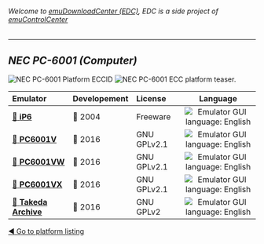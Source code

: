 ###### Welcome to [emuDownloadCenter (EDC)](https://github.com/PhoenixInteractiveNL/emuDownloadCenter/wiki/), EDC is a side project of [emuControlCenter](https://github.com/PhoenixInteractiveNL/emuControlCenter/wiki/)
***
## _NEC PC-6001 (Computer)_
![](https://raw.githubusercontent.com/wiki/PhoenixInteractiveNL/emuDownloadCenter/images_platform/ecc_pc6001_cell.png "NEC PC-6001 Platform ECCID")
![](https://raw.githubusercontent.com/wiki/PhoenixInteractiveNL/emuDownloadCenter/images_platform/ecc_pc6001_teaser.png "NEC PC-6001 ECC platform teaser.")

| Emulator | Developement | License | Language |
|:---------|:-------------|:--------|:--------:|
| [:file_folder: **iP6**](https://github.com/PhoenixInteractiveNL/emuDownloadCenter/wiki/Emulator-ip6plus#menu) | :red_circle: 2004 | Freeware | ![](https://raw.githubusercontent.com/wiki/PhoenixInteractiveNL/emuDownloadCenter/images_flags/icon_flag_EN_24.png "Emulator GUI language: English") |
| [:file_folder: **PC6001V**](https://github.com/PhoenixInteractiveNL/emuDownloadCenter/wiki/Emulator-pc6001v#menu) | :large_blue_circle: 2016 | GNU GPLv2.1 | ![](https://raw.githubusercontent.com/wiki/PhoenixInteractiveNL/emuDownloadCenter/images_flags/icon_flag_EN_24.png "Emulator GUI language: English") |
| [:file_folder: **PC6001VW**](https://github.com/PhoenixInteractiveNL/emuDownloadCenter/wiki/Emulator-pc6001vw#menu) | :large_blue_circle: 2016 | GNU GPLv2.1 | ![](https://raw.githubusercontent.com/wiki/PhoenixInteractiveNL/emuDownloadCenter/images_flags/icon_flag_EN_24.png "Emulator GUI language: English") |
| [:file_folder: **PC6001VX**](https://github.com/PhoenixInteractiveNL/emuDownloadCenter/wiki/Emulator-pc6001vx#menu) | :large_blue_circle: 2016 | GNU GPLv2.1 | ![](https://raw.githubusercontent.com/wiki/PhoenixInteractiveNL/emuDownloadCenter/images_flags/icon_flag_EN_24.png "Emulator GUI language: English") |
| [:file_folder: **Takeda Archive**](https://github.com/PhoenixInteractiveNL/emuDownloadCenter/wiki/Emulator-takeda#menu) | :large_blue_circle: 2016 | GNU GPLv2 | ![](https://raw.githubusercontent.com/wiki/PhoenixInteractiveNL/emuDownloadCenter/images_flags/icon_flag_EN_24.png "Emulator GUI language: English") |

[:arrow_backward: Go to platform listing](https://github.com/PhoenixInteractiveNL/emuDownloadCenter/wiki/EDC-Platform-List)
